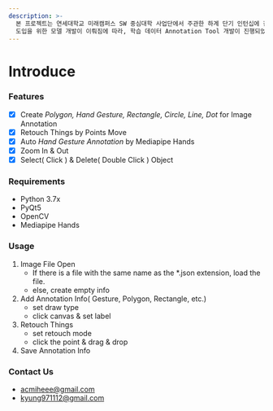 ```yaml
---
description: >-
  본 프로젝트는 연세대학교 미래캠퍼스 SW 중심대학 사업단에서 주관한 하계 단기 인턴십에 참여하며 진행된 프로젝트로, AR Glass에 AI
  도입을 위한 모델 개발이 이뤄짐에 따라, 학습 데이터 Annotation Tool 개발이 진행되었습니다.
---
```


# Introduce

### Features

* [x] Create _Polygon, Hand Gesture, Rectangle, Circle, Line, Dot_ for Image Annotation
* [x] Retouch Things by Points Move
* [x] Auto _Hand Gesture Annotation_ by Mediapipe Hands
* [x] Zoom In & Out
* [x] Select( Click ) & Delete( Double Click ) Object

### Requirements

* Python 3.7x
* PyQt5
* OpenCV
* Mediapipe Hands

### Usage

1. Image File Open
   * If there is a file with the same name as the \*.json extension, load the file.
   * else, create empty info
2. Add Annotation Info( Gesture, Polygon, Rectangle, etc.)
   * set draw type
   * click canvas & set label
3. Retouch Things
   * set retouch mode
   * click the point & drag & drop
4. Save Annotation Info

### Contact Us

* [acmiheee@gmail.com](mailto:acmiheee@gmail.com)
* [kyung971112@gmail.com](mailto:kyung971112@gmail.com)
